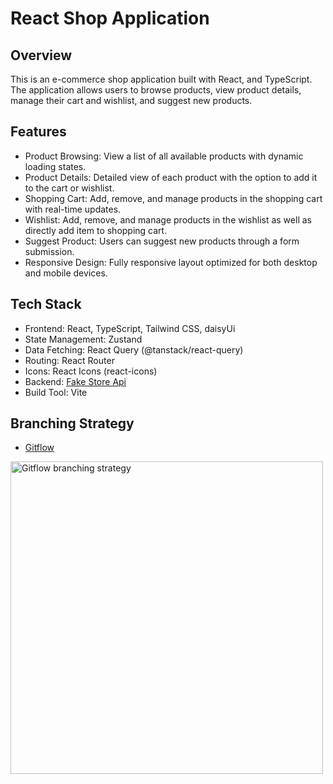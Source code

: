 # React Shop Application

## Overview

This is an e-commerce shop application built with React, and TypeScript. 
The application allows users to browse products, view product details, manage their cart and wishlist, 
and suggest new products.

## Features

- Product Browsing: View a list of all available products with dynamic loading states.
- Product Details: Detailed view of each product with the option to add it to the cart or wishlist.
- Shopping Cart: Add, remove, and manage products in the shopping cart with real-time updates.
- Wishlist: Add, remove, and manage products in the wishlist as well as directly add item to shopping cart.
- Suggest Product: Users can suggest new products through a form submission.
- Responsive Design: Fully responsive layout optimized for both desktop and mobile devices.

## Tech Stack

- Frontend: React, TypeScript, Tailwind CSS, daisyUi
- State Management: Zustand
- Data Fetching: React Query (@tanstack/react-query)
- Routing: React Router
- Icons: React Icons (react-icons)
- Backend: [Fake Store Api](https://fakestoreapi.com/)
- Build Tool: Vite

## Branching Strategy
- [Gitflow](https://www.atlassian.com/git/tutorials/comparing-workflows/gitflow-workflow)
 <p >
    <img width="500"  src="https://drive.google.com/uc?export=view&id=1RyA8oq8HRugf5sQH-StnJqOvUtrWEcDu" alt="Gitflow branching strategy">
</p>
